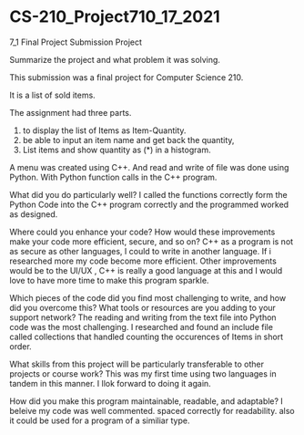 # CS-210_Project710_17_2021
7_1 Final Project Submission Project


Summarize the project and what problem it was solving.


This submission was a final project for Computer Science 210.

It is a list of sold items. 

The assignment had three parts.

1)  to display the list of Items as Item-Quantity.
2) be able to input an item name  and get back the quantity,
3) List items and show quantity as (*) in a histogram.

A menu was created using C++.
And read and write of file was done using Python.
With Python function calls in the C++ program. 


What did you do particularly well?
I called the functions correctly form the Python Code into the C++ program correctly and the programmed worked as designed.


Where could you enhance your code? How would these improvements make your code more efficient, secure, and so on?
C++ as a program is not as secure as other languages, I could to write in another language. If i researched more my code become 
more efficient. Other improvements would be to the UI/UX , C++ is really a good language at this and I would love to have more
time to make this program sparkle.


Which pieces of the code did you find most challenging to write, and how did you overcome this? What tools or resources are you adding to your support network?
The reading and writing from the text file into Python code was the most challenging. I researched and found an include file called collections that handled counting the occurences of Items
in short order.



What skills from this project will be particularly transferable to other projects or course work?
This was my first time using two languages in tandem in this manner. I llok forward to doing it again.


How did you make this program maintainable, readable, and adaptable?
I beleive my code was well commented. spaced correctly for readability. also it could be used for a program of a similiar type.





